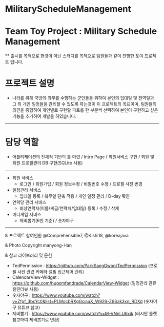 # MilitaryScheduleManagement

# Team Toy Project : Military Schedule Management
	
** 출시를 목적으로 한것이 아닌 스터디를 목적으로 팀원들과 같이 진행한 토이 프로젝트 입니다.

# 프로젝트 설명
  - 나라를 위해 국방의 의무를 수행하는 군인들을 위하여 본인의 입대일 및 전역일과 그 외 개인 일정들을 관리할 수 있도록 하는것이 이 프로젝트의 목표이며, 팀원들의 의견을 종합하여 개인별로 구현할 파트를 한 부분씩 선택하여 본인이 구현하고 싶은 기능을 추가하여 개발을 하였습니다.
  
-------------------------
  
# 담당 역할
  - 어플리케이션의 전체적 기반의 틀 마련 / Intro Page / 회원서비스 구현 / 회원 및 회원 프로필관리 DB 구현(SQLite 사용)

-------------------------

* 회원 서비스
  - 로그인 / 회원가입 / 회원 정보수정 / 비밀번호 수정 / 프로필 사진 변경
* 일정관리 서비스
  - 입대일 등록 / 복무일 단축 적용 / 개인 일정 관리 / D-day 확인
* 연락망 관리 서비스
  - 비상연락처(이름/계급/연락처/입대일) 등록 / 수정 / 삭제
* 미니게임 서비스
  - 제비뽑기(6인 기준) / 숫자야구
 
-------------------------
& 프로젝트 참여인원
  @Comprehensible7, @Kishi18, @koreajava

& Photo Copyright manyong-Han

& 참고 라이브러리 및 문헌
 - TedPermission : https://github.com/ParkSangGwon/TedPermission (프로필 사진 관련 카메라 앨범 접근제어 관리)
 - CalendarView-Widget : https://github.com/hugomfandrade/CalendarView-Widget (일정관리 관련 캘린더뷰 사용)
 - 숫자야구 : https://www.youtube.com/watch?v=Zfpf_3bcYc0&list=PLMocbRXgGcjaaX_W926-Z9Sak3xn_RDXd (숫자야구 유튜브 참고)
 - 제비뽑기 : https://www.youtube.com/watch?v=M-VNnLU6xik (러시안 룰렛 참고하여 제비뽑기로 변환)
